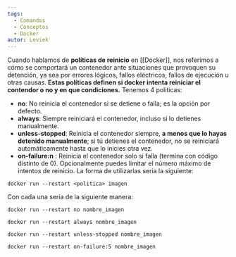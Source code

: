 ```yaml
---
tags:
  - Comandos
  - Conceptos
  - Docker
autor: Leviek
---
```

Cuando hablamos de **políticas de reinicio** en [[Docker]], nos referimos a cómo se comportará un contenedor ante situaciones que provoquen su detención, ya sea por errores lógicos, fallos eléctricos, fallos de ejecución u otras causas.
**Estas políticas definen si docker intenta reiniciar el contendor o no y en que condiciones.**
Tenemos 4 politicas:
- **no**: No reinicia el contenedor si se detiene o falla; es la opción por defecto.
- **always**: Siempre reiniciará el contenedor, incluso si lo detienes manualmente.
- **unless-stopped**: Reinicia el contenedor siempre, **a menos que lo hayas detenido manualmente**; si tú detienes el contenedor, no se reiniciará automáticamente hasta que lo inicies otra vez.
- **on-failure:n**  : Reinicia el contenedor solo si falla (termina con código distinto de 0). Opcionalmente puedes limitar el número máximo de intentos de reinicio.
La forma de utilizarlas seria la siguiente:

```
docker run --restart <politica> imagen
``` 
 Con cada una seria de la siguiente manera:
```
docker run --restart no nombre_imagen

docker run --restart always nombre_imagen

docker run --restart unless-stopped nombre_imagen

docker run --restart on-failure:5 nombre_imagen
```